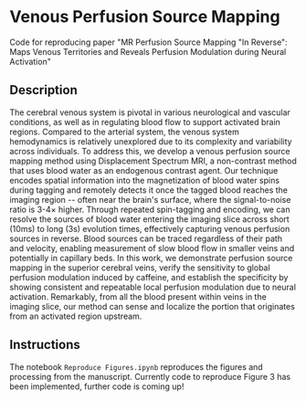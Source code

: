 # Venous Perfusion Source Mapping
Code for reproducing paper "MR Perfusion Source Mapping "In Reverse": Maps Venous Territories and Reveals Perfusion Modulation during Neural Activation"

## Description

The cerebral venous system is pivotal in various neurological and vascular conditions, as well as in regulating blood flow to support activated brain regions. Compared to the arterial system, the venous system hemodynamics is relatively unexplored due to its complexity and variability across individuals. To address this, we develop a venous perfusion source mapping method using Displacement Spectrum MRI, a non-contrast method that uses blood water as an endogenous contrast agent. Our technique encodes spatial information into the magnetization of blood water spins during tagging and remotely detects it once the tagged blood reaches the imaging region -- often near the brain's surface, where the signal-to-noise ratio is 3-4$\times$ higher. Through repeated spin-tagging and encoding, we can resolve the sources of blood water entering the imaging slice across short (10ms) to long (3s) evolution times, effectively capturing venous perfusion sources in reverse. Blood sources can be traced regardless of their path and velocity, enabling measurement of slow blood flow in smaller veins and potentially in capillary beds. In this work, we demonstrate perfusion source mapping in the superior cerebral veins, verify the sensitivity to global perfusion modulation induced by caffeine, and establish the specificity by showing consistent and repeatable local perfusion modulation due to neural activation. Remarkably, from all the blood present within veins in the imaging slice, our method can sense and localize the portion that originates from an activated region upstream.

## Instructions

The notebook <code>Reproduce Figures.ipynb</code> reproduces the figures and processing from the manuscript. Currently code to reproduce Figure 3 has been implemented, further code is coming up!

